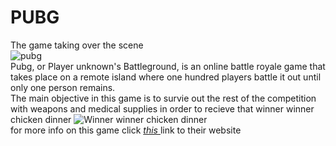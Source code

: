 <div class="container" id="main-layout">
<h1 class="text-center"> PUBG </h1>
  <div class="container text-center">
  <p2><subheading> The game taking over the scene </subheading></p2>
  </div>
<img id="head_photo" src="http://res.cloudinary.com/dankphotos/image/upload/v1502854782/PUBGLogoHeader_ma9yyy.jpg" alt="pubg">
<div class="container text-center row">
  <p1 class=""> Pubg, or Player unknown's Battleground, is an online battle royale game that takes place on a remote island where one hundred players battle it out until only one person remains.</p1>
</div>
<div class="row">
  <p3 class="col-md-5 col-xs-12">
    The main objective in this game is to survie out the rest of the competition with weapons and medical supplies in order to recieve that winner winner chicken dinner
  </p3>
<img class="col-md-7 col-xs-12 img-responsive tall-column" id="wwcd" src="http://res.cloudinary.com/dankphotos/image/upload/v1503027518/images_ubo034.jpg" alt="Winner winner chicken dinner">
  </div>
<div class="continer-fluid text-center" id="link">
  <p4>for more info on this game click <a href="https://www.playbattlegrounds.com/main.pu"> <i>this</i> <a/> link to their website </p4>
     </div>
  
  
</div>
